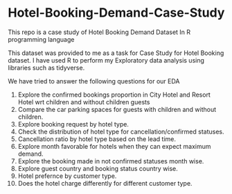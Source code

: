 # Hotel-Booking-Demand-Case-Study
This repo is a case study of Hotel Booking Demand Dataset In R programming language

This dataset was provided to me as a task for Case Study for Hotel Booking dataset.
I have used R to perform my Exploratory data analysis using libraries such as tidyverse.

We have tried to answer the following questions for our EDA

1. Explore the confirmed bookings proportion in City Hotel and Resort Hotel wrt children and without children guests
2. Compare the car parking spaces for guests with children and
without children.
3. Explore booking request by hotel type.
4. Check the distribution of hotel type for cancellation/confirmed statuses.
5. Cancellation ratio by hotel type based on the lead time.
6. Explore month favorable for hotels when they can expect maximum
demand.
7. Explore the booking made in not confirmed statuses month wise.
8. Explore guest country and booking status country wise.
9. Hotel prefernce by customer type.
10. Does the hotel charge differently for different customer type.




